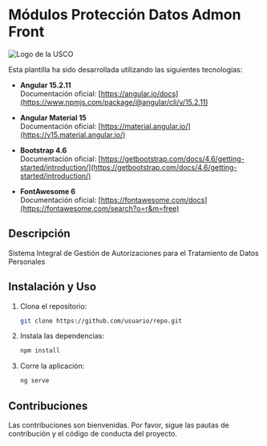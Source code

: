 # Módulos Protección Datos Admon Front

![Logo de la USCO](https://www.usco.edu.co/imagen-institucional/logo/universidad-surcolombiana.png)

Esta plantilla ha sido desarrollada utilizando las siguientes tecnologías:

- **Angular 15.2.11**  
  Documentación oficial: [https://angular.io/docs](https://www.npmjs.com/package/@angular/cli/v/15.2.11)

- **Angular Material 15**  
  Documentación oficial: [https://material.angular.io/](https://v15.material.angular.io/)

- **Bootstrap 4.6**  
  Documentación oficial: [https://getbootstrap.com/docs/4.6/getting-started/introduction/](https://getbootstrap.com/docs/4.6/getting-started/introduction/)

- **FontAwesome 6**  
  Documentación oficial: [https://fontawesome.com/docs](https://fontawesome.com/search?o=r&m=free)

## Descripción

Sistema Integral de Gestión de Autorizaciones para el Tratamiento de Datos Personales

## Instalación y Uso

1. Clona el repositorio:
    ```bash
    git clone https://github.com/usuario/repo.git
    ```

2. Instala las dependencias:
    ```bash
    npm install
    ```

3. Corre la aplicación:
    ```bash
    ng serve
    ```

## Contribuciones

Las contribuciones son bienvenidas. Por favor, sigue las pautas de contribución y el código de conducta del proyecto.

